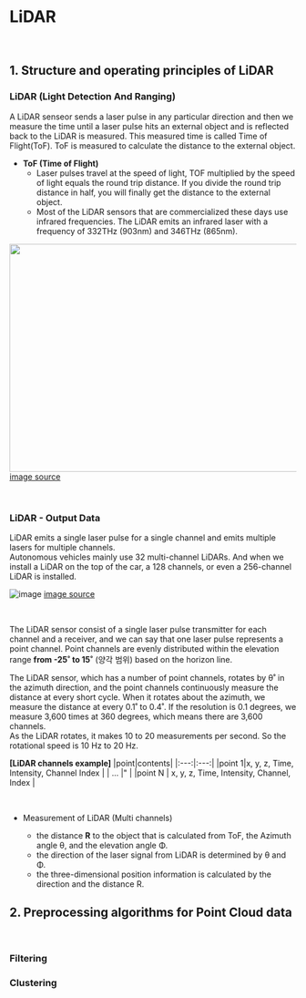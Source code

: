 # LiDAR

<br>

## 1. Structure and operating principles of LiDAR

### LiDAR (Light Detection And Ranging)

A LiDAR senseor sends a laser pulse in any particular direction and then we measure the time until a laser pulse hits an external object and is reflected back to the LiDAR is measured.
This measured time is called Time of Flight(ToF). ToF is measured to calculate the distance to the external object.<br>

* **ToF (Time of Flight)** <br>
  * Laser pulses travel at the speed of light, TOF multiplied by the speed of light equals the round trip distance. If you divide the round trip distance in half, you will finally get the distance to the external object.
  * Most of the LiDAR sensors that are commercialized these days use infrared frequencies. The LiDAR emits an infrared laser with a frequency of 332THz (903nm) and 346THz (865nm). 

<img src="https://user-images.githubusercontent.com/89831708/184099225-0c75a1ed-fe0c-4008-8eea-52ef6981bfbe.png" width="600" height="400"/> [image source](https://en.wikipedia.org/wiki/Lidar)




<br>

### LiDAR - Output Data

LiDAR emits a single laser pulse for a single channel and emits multiple lasers for multiple channels. <br>
Autonomous vehicles mainly use 32 multi-channel LiDARs. And when we install a LiDAR on the top of the car, a 128 channels, or even a 256-channel LiDAR is installed.

![image](https://user-images.githubusercontent.com/89831708/184110498-e5d4938d-dbf2-44ba-ac9d-98cc7d5dc02d.png)
[image source](https://www.mdpi.com/2072-4292/12/3/510/htm)

<br>

The LiDAR sensor consist of a single laser pulse transmitter for each channel and a receiver, and we can say that one laser pulse represents a point channel.
Point channels are evenly distributed within the elevation range **from -25˚ to 15˚** (양각 범위) based on the horizon line. <br>

The LiDAR sensor, which has a number of point channels, rotates by θ˚ in the azimuth direction, and the point channels continuously measure the distance at every short cycle. When it rotates about the azimuth, we measure the distance at every 0.1˚ to 0.4˚. If the resolution is 0.1 degrees, we measure 3,600 times at 360 degrees, which means there are 3,600 channels.<br>
As the LiDAR rotates, it makes 10 to 20 measurements per second. So the rotational speed is 10 Hz to 20 Hz.




**[LiDAR channels example]**
|point|contents|
|:---:|:---:|
|point 1|x, y, z, Time, Intensity, Channel Index |
| ... |" |
|point N | x, y, z, Time, Intensity, Channel, Index |

<br>

* Measurement of LiDAR (Multi channels)

  * the distance **R** to the object that is calculated from ToF, the Azimuth angle θ, and the elevation angle Φ. 
  * the direction of the laser signal from LiDAR is determined by θ and Φ. 
  * the three-dimensional position information is calculated by the direction and the distance R.


## 2. Preprocessing algorithms for Point Cloud data

<br>

### Filtering


### Clustering
